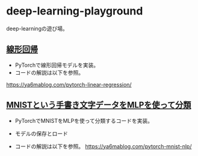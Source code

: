 # deep-learning-playground
deep-learningの遊び場。

## [線形回帰](https://github.com/ya6maDev/deep-learning-playground/blob/main/%E7%B7%9A%E5%BD%A2%E5%9B%9E%E5%B8%B0/%E7%B7%9A%E5%BD%A2%E5%9B%9E%E5%B8%B0.ipynb)

* PyTorchで線形回帰モデルを実装。
* コードの解説は以下を参照。

https://ya6mablog.com/pytorch-linear-regression/

## [MNISTという手書き文字データをMLPを使って分類](https://github.com/ya6maDev/deep-learning-playground/blob/main/MLP/MLP_MNIST.ipynb)

* PyTorchでMNISTをMLPを使って分類するコードを実装。

* モデルの保存とロード

* コードの解説は以下を参照。
https://ya6mablog.com/pytorch-mnist-nlp/